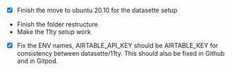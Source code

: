 - [x] Finish the move to ubuntu 20.10 for the datasette setup
- Finish the folder restructure
- Make the 11ty setup work
- [x] Fix the ENV names, AIRTABLE_API_KEY should be AIRTABLE_KEY for consistency between datasette/11ty. This should also be fixed in Github and in Gitpod.